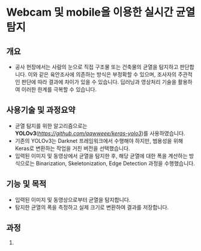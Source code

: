 Webcam 및 mobile을 이용한 실시간 균열 탐지
==========================================
개요
----
* 공사 현장에서는 사람의 눈으로 직접 구조물 또는 건축물의 균열을 탐지하고 판단합니다. 이와 같은 육안조사에 의존하는 방식은 부정확할 수 있으며, 조사자의 주관적인 판단에 따라 결과에 차이가 있을 수 있습니다. 딥러닝과 영상처리 기술을 활용하여 이러한 한계를 극복할 수 있습니다.

사용기술 및 과정요약
--------------------
* 균열 탐지를 위한 알고리즘으로는 **YOLOv3**(*<https://github.com/qqwweee/keras-yolo3>*)를 사용하였습니다.
* 기존의 YOLOv3는 Darknet 프레임워크에서 수행해야 하지만, 범용성을 위해 Keras로 변환하는 작업을 거친 버전을 선택했습니다.
* 입력된 이미지 및 동영상에서 균열을 탐지한 후, 해당 균열에 대한 폭을 계산하는 방식으로는 Binarization, Skeletonization, Edge Detection 과정을 수행했습니다.


기능 및 목적
------------
* 입력된 이미지 및 동영상으로부터 균열을 탐지합니다.
* 탐지한 균열의 폭을 측정하고 실제 크기로 변환하여 결과를 저장합니다.

과정
----
1. 

